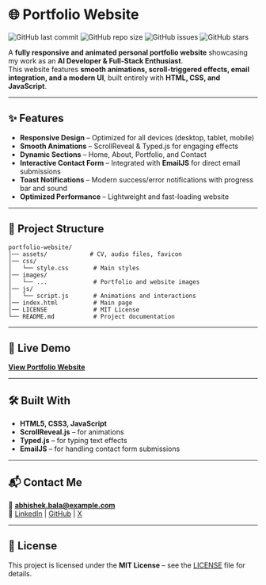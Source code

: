 # 🌐 Portfolio Website

![GitHub last commit](https://img.shields.io/github/last-commit/Electrolight123/portfolio-website)
![GitHub repo size](https://img.shields.io/github/repo-size/Electrolight123/portfolio-website)
![GitHub issues](https://img.shields.io/github/issues/Electrolight123/portfolio-website)
![GitHub stars](https://img.shields.io/github/stars/Electrolight123/portfolio-website?style=social)

A **fully responsive and animated personal portfolio website** showcasing my work as an **AI Developer & Full-Stack Enthusiast**.  
This website features **smooth animations, scroll-triggered effects, email integration, and a modern UI**, built entirely with **HTML, CSS, and JavaScript**.

---

## ✨ Features

- **Responsive Design** – Optimized for all devices (desktop, tablet, mobile)  
- **Smooth Animations** – ScrollReveal & Typed.js for engaging effects  
- **Dynamic Sections** – Home, About, Portfolio, and Contact  
- **Interactive Contact Form** – Integrated with **EmailJS** for direct email submissions  
- **Toast Notifications** – Modern success/error notifications with progress bar and sound  
- **Optimized Performance** – Lightweight and fast-loading website  

---

## 📂 Project Structure

```
portfolio-website/
│── assets/            # CV, audio files, favicon
│── css/
│   └── style.css       # Main styles
│── images/
│   └── ...             # Portfolio and website images
│── js/
│   └── script.js       # Animations and interactions
│── index.html          # Main page
│── LICENSE             # MIT License
└── README.md           # Project documentation
```

---

## 🚀 Live Demo

[**View Portfolio Website**](https://yourusername.github.io/portfolio-website/)

---

## 🛠️ Built With

- **HTML5, CSS3, JavaScript**
- **ScrollReveal.js** – for animations  
- **Typed.js** – for typing text effects  
- **EmailJS** – for handling contact form submissions

---

## 📬 Contact Me

📧 **abhishek.bala@example.com**  
🔗 [LinkedIn](https://www.linkedin.com/in/abhishek-bala-ba1ab224b) | [GitHub](https://github.com/Electrolight123) | [X](https://x.com/Electrolight18)

---

## 📄 License

This project is licensed under the **MIT License** – see the [LICENSE](LICENSE) file for details.
